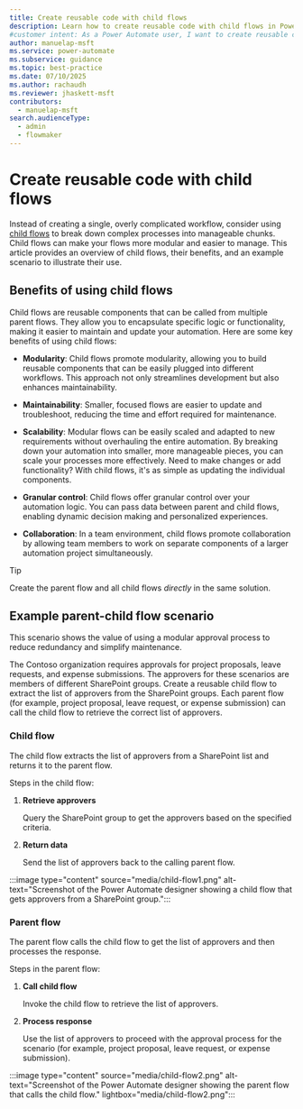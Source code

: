 ```yaml
---
title: Create reusable code with child flows
description: Learn how to create reusable code with child flows in Power Automate to build modular and scalable automation workflows.
#customer intent: As a Power Automate user, I want to create reusable code using child flows so that I can create modular and scalable automation solutions.
author: manuelap-msft
ms.service: power-automate
ms.subservice: guidance
ms.topic: best-practice
ms.date: 07/10/2025
ms.author: rachaudh
ms.reviewer: jhaskett-msft
contributors: 
  - manuelap-msft
search.audienceType: 
  - admin
  - flowmaker
---
```


# Create reusable code with child flows

Instead of creating a single, overly complicated workflow, consider using [child flows](/power-automate/create-child-flows) to break down complex processes into manageable chunks. Child flows can make your flows more modular and easier to manage. This article provides an overview of child flows, their benefits, and an example scenario to illustrate their use.

## Benefits of using child flows

Child flows are reusable components that can be called from multiple parent flows. They allow you to encapsulate specific logic or functionality, making it easier to maintain and update your automation. Here are some key benefits of using child flows:

- **Modularity**: Child flows promote modularity, allowing you to build reusable components that can be easily plugged into different workflows. This approach not only streamlines development but also enhances maintainability.

- **Maintainability**: Smaller, focused flows are easier to update and troubleshoot, reducing the time and effort required for maintenance.

- **Scalability**: Modular flows can be easily scaled and adapted to new requirements without overhauling the entire automation. By breaking down your automation into smaller, more manageable pieces, you can scale your processes more effectively. Need to make changes or add functionality? With child flows, it's as simple as updating the individual components.

- **Granular control**: Child flows offer granular control over your automation logic. You can pass data between parent and child flows, enabling dynamic decision making and personalized experiences.

- **Collaboration**: In a team environment, child flows promote collaboration by allowing team members to work on separate components of a larger automation project simultaneously.

> [!TIP]
> Create the parent flow and all child flows *directly* in the same solution.

## Example parent-child flow scenario

This scenario shows the value of using a modular approval process to reduce redundancy and simplify maintenance.

The Contoso organization requires approvals for project proposals, leave requests, and expense submissions. The approvers for these scenarios are members of different SharePoint groups. Create a reusable child flow to extract the list of approvers from the SharePoint groups. Each parent flow (for example, project proposal, leave request, or expense submission) can call the child flow to retrieve the correct list of approvers.

### Child flow

The child flow extracts the list of approvers from a SharePoint list and returns it to the parent flow.

Steps in the child flow:

1. **Retrieve approvers**

    Query the SharePoint group to get the approvers based on the specified criteria.

1. **Return data**

    Send the list of approvers back to the calling parent flow.

:::image type="content" source="media/child-flow1.png" alt-text="Screenshot of the Power Automate designer showing a child flow that gets approvers from a SharePoint group.":::

### Parent flow

The parent flow calls the child flow to get the list of approvers and then processes the response.

Steps in the parent flow:

1. **Call child flow**

    Invoke the child flow to retrieve the list of approvers.

1. **Process response**

    Use the list of approvers to proceed with the approval process for the scenario (for example, project proposal, leave request, or expense submission).

:::image type="content" source="media/child-flow2.png" alt-text="Screenshot of the Power Automate designer showing the parent flow that calls the child flow." lightbox="media/child-flow2.png":::
